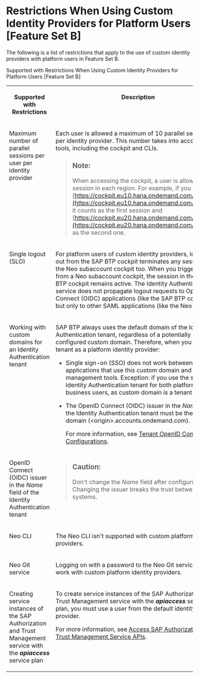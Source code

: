 <!-- loio6f0a623807b541a0aef41f3d65c7a0fa -->

# Restrictions When Using Custom Identity Providers for Platform Users \[Feature Set B\]

The following is a list of restrictions that apply to the use of custom identity providers with platform users in Feature Set B.



<a name="loio6f0a623807b541a0aef41f3d65c7a0fa__table_n5p_1lm_5lb"/>Supported with Restrictions When Using Custom Identity Providers for Platform Users \[Feature Set B\]


<table>
<tr>
<th valign="top">

Supported with Restrictions



</th>
<th valign="top">

Description



</th>
</tr>
<tr>
<td valign="top">

Maximum number of parallel sessions per user per identity provider



</td>
<td valign="top">

Each user is allowed a maximum of 10 parallel sessions, per identity provider. This number takes into account all tools, including the cockpit and CLIs.

> ### Note:  
> When accessing the cockpit, a user is allowed one session in each region. For example, if you access [https://cockpit.eu10.hana.ondemand.com/cockpit/](https://cockpit.eu10.hana.ondemand.com/cockpit/), it counts as the first session and [https://cockpit.eu20.hana.ondemand.com/cockpit/](https://cockpit.eu20.hana.ondemand.com/cockpit/) as the second one.



</td>
</tr>
<tr>
<td valign="top">

Single logout \(SLO\)



</td>
<td valign="top">

For platform users of custom identity providers, logging out from the SAP BTP cockpit terminates any sessions in the Neo subaccount cockpit too. When you trigger a logout from a Neo subaccount cockpit, the session in the SAP BTP cockpit remains active. The Identity Authentication service does not propagate logout requests to OpenID Connect \(OIDC\) applications \(like the SAP BTP cockpit\), but only to other SAML applications \(like the Neo cockpit\).



</td>
</tr>
<tr>
<td valign="top">

Working with custom domains for an Identity Authentication tenant



</td>
<td valign="top">

SAP BTP always uses the default domain of the Identity Authentication tenant, regardless of a potentially configured custom domain. Therefore, when you use this tenant as a platform identity provider:

-   Single sign-on \(SSO\) does not work between applications that use this custom domain and cloud management tools. Exception: if you use the same Identity Authentication tenant for both platform and business users, as custom domain is a tenant setting.

-   The OpenID Connect \(OIDC\) issuer in the *Name* field of the Identity Authentication tenant must be the default domain \(<origin\>.accounts.ondemand.com\).

    For more information, see [Tenant OpenID Connect Configurations](https://help.sap.com/docs/IDENTITY_AUTHENTICATION/6d6d63354d1242d185ab4830fc04feb1/3d6abcc02ec945ad9615773e05814003.html?version=Cloud&q=UserInfo%20endpoint).




</td>
</tr>
<tr>
<td valign="top">

OpenID Connect \(OIDC\) issuer in the *Name* field of the Identity Authentication tenant



</td>
<td valign="top">

> ### Caution:  
> Don't change the *Name* field after configuring trust. Changing the issuer breaks the trust between the systems.



</td>
</tr>
<tr>
<td valign="top">

 Neo CLI



</td>
<td valign="top">

The Neo CLI isn't supported with custom platform identity providers.



</td>
</tr>
<tr>
<td valign="top">

 Neo Git service



</td>
<td valign="top">

Logging on with a password to the Neo Git service doesn't work with custom platform identity providers.



</td>
</tr>
<tr>
<td valign="top">

Creating service instances of the SAP Authorization and Trust Management service with the ***apiaccess*** service plan



</td>
<td valign="top">

To create service instances of the SAP Authorization and Trust Management service with the ***apiaccess*** service plan, you must use a user from the default identity provider.

For more information, see [Access SAP Authorization and Trust Management Service APIs](access-sap-authorization-and-trust-management-service-apis-ebc9113.md).



</td>
</tr>
</table>

